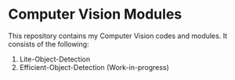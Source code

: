# Computer Vision Modules

This repository contains my Computer Vision codes and modules. It consists of the following:
1. Lite-Object-Detection
2. Efficient-Object-Detection (Work-in-progress)
